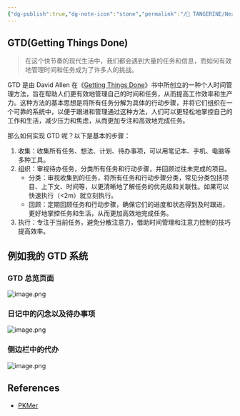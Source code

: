 ```yaml
---
{"dg-publish":true,"dg-note-icon":"stone","permalink":"/🍊 TANGERINE/Nexp/GTD/","dgPassFrontmatter":true,"noteIcon":"stone","created":"2024-10-23T22:38:02.000+08:00","updated":"2024-11-01T20:40:17.369+08:00"}
---
```


##  GTD(Getting Things Done)

>在这个快节奏的现代生活中，我们都会遇到大量的任务和信息，而如何有效地管理时间和任务成为了许多人的挑战。

GTD 是由 David Allen 在《[Getting Things Done](https://book.douban.com/subject/1316569/)》书中所创立的一种个人时间管理方法，旨在帮助人们更有效地管理自己的时间和任务，从而提高工作效率和生产力。这种方法的基本思想是将所有任务分解为具体的行动步骤，并将它们组织在一个可靠的系统中，以便于跟进和管理通过这种方法，人们可以更轻松地掌控自己的工作和生活，减少压力和焦虑，从而更加专注和高效地完成任务。

那么如何实现 GTD 呢？以下是基本的步骤：

1. 收集：收集所有任务、想法、计划、待办事项，可以用笔记本、手机、电脑等多种工具。
2. 组织：审视待办任务，分类所有任务和行动步骤，并回顾过往未完成的项目。  
   * 分类：审视收集到的任务，将所有任务和行动步骤分类，常见分类包括项目、上下文、时间等，以更清晰地了解任务的优先级和关联性。如果可以快速执行（<2m）就立刻执行。  
   * 回顾：定期回顾任务和行动步骤，确保它们的进度和状态得到及时跟进，更好地掌控任务和生活，从而更加高效地完成任务。
3. 执行：专注于当前任务，避免分散注意力，借助时间管理和注意力控制的技巧提高效率。

## 例如我的 GTD 系统
### GTD 总览页面
![image.png](https://obsidian-1330151501.cos.ap-beijing.myqcloud.com/pic/202410311442297.png)

### 日记中的闪念以及待办事项
![image.png](https://obsidian-1330151501.cos.ap-beijing.myqcloud.com/pic/202410311441640.png)

### 侧边栏中的代办
![image.png](https://obsidian-1330151501.cos.ap-beijing.myqcloud.com/pic/202410311439630.png)
## References

- [PKMer](https://pkmer.cn/)